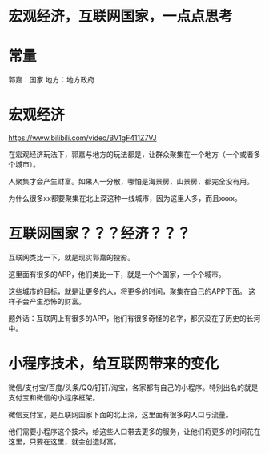 
# 宏观经济，互联网国家，一点点思考

# 常量
郭嘉：国家
地方：地方政府

# 宏观经济
https://www.bilibili.com/video/BV1gF411Z7VJ

在宏观经济玩法下，郭嘉与地方的玩法都是，让群众聚集在一个地方（一个或者多个城市）。

人聚集才会产生财富。如果人一分散，哪怕是海景房，山景房，都完全没有用。

为什么很多xx都要聚集在北上深这种一线城市，因为这里人多，而且xxxx。

# 互联网国家？？？经济？？？
互联网类比一下，就是现实郭嘉的投影。

这里面有很多的APP，他们类比一下，就是一个个国家，一个个城市。

这些城市的目标，就是让更多的人，将更多的时间，聚集在自己的APP下面。 这样子会产生恐怖的财富。

题外话：互联网上有很多的APP，他们有很多奇怪的名字，都沉没在了历史的长河中。

# 小程序技术，给互联网带来的变化
微信/支付宝/百度/头条/QQ/钉钉/淘宝，各家都有自己的小程序。特别出名的就是支付宝和微信的小程序框架。

微信支付宝，是互联网国家下面的北上深，这里面有很多的人口与流量。

他们需要小程序这个技术，给这些人口带去更多的服务，让他们将更多的时间花在这里，只要在这里，就会创造财富。















